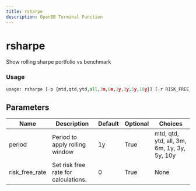 ```yaml
---
title: rsharpe
description: OpenBB Terminal Function
---
```


# rsharpe

Show rolling sharpe portfolio vs benchmark

### Usage 
```python
usage: rsharpe [-p {mtd,qtd,ytd,all,3m,6m,1y,3y,5y,10y}] [-r RISK_FREE_RATE]
```

## Parameters

| Name | Description | Default | Optional | Choices |
| ---- | ----------- | ------- | -------- | ------- |
| period | Period to apply rolling window | 1y | True | mtd, qtd, ytd, all, 3m, 6m, 1y, 3y, 5y, 10y |
| risk_free_rate | Set risk free rate for calculations. | 0 | True | None |



